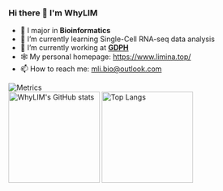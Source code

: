 ### Hi there 👋 I'm WhyLIM

<!--
**WhyLIM/WhyLIM** is a ✨ _special_ ✨ repository because its `README.md` (this file) appears on your GitHub profile.

Here are some ideas to get you started:
-->

- 🧬 I major in **Bioinformatics**
- 🌱 I’m currently learning Single-Cell RNA-seq data analysis
- 🏥 I’m currently working at [**GDPH**](https://www.gdghospital.org.cn/en/)
- 🕸️ My personal homepage: https://www.limina.top/
- 📫 How to reach me: mli.bio@outlook.com

<div>
  <img src="https://metrics.lecoq.io/WhyLIM?template=classic&base=header%2C%20activity%2C%20community%2C%20repositories%2C%20metadata&base.indepth=false&base.hireable=false&base.skip=false&config.timezone=Asia%2FShanghai" alt="Metrics" align=center />
</div>
<div>
  <img src="https://github-readme-stats.vercel.app/api?username=WhyLIM&show_icons=true&theme=radical" height = "180" alt="WhyLIM's GitHub stats" align=center />
  <img src="https://github-readme-stats.vercel.app/api/top-langs/?username=WhyLIM&layout=compact" height = "180" alt="Top Langs" align=center />
</div>
